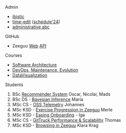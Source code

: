 
Admin
- [ibistic](https://wayf.itu.dk/module.php/core/loginuserpass.php?AuthState=_0b031e5c0cbb05b6c9980b0f6c183a70f69f7d887a%3Ahttps%3A%2F%2Fwayf.itu.dk%2Fsaml2%2Fidp%2FSSOService.php%3Fspentityid%3Dhttps%253A%252F%252Fwayf.wayf.dk%26RelayState%3DRxZGUkvDCKzr8NS4bTMPaDr_%26cookieTime%3D1709297351)
- [time-edit](https://timeedit.itu.dk/) ([schedule'24](https://cloud.timeedit.net/itu/web/public/ri10Z80g79X860Q90YQ59x5YZ61ZY1Q6y5695Y05X58207QX01483Yg56092gX64Y09Q5.html))
- [administrative abc](https://intranet.itu.dk/Administrative-ABC)

GitHub
- Zeeguu [Web](https://github.com/zeeguu/web/) [API](https://github.com/zeeguu/api)


Courses
- [Software Architecture](https://learnit.itu.dk/course/view.php?id=3022830#section-0) 
- [DevOps, Maintenance, Evolution](https://learnit.itu.dk/course/view.php?id=3022842)
- [DataVisualization](https://learnit.itu.dk/course/view.php?id=3022800#section-6)


Students 
1. BSc [Recommender System](https://learnit.itu.dk/course/view.php?id=3023893) Oscar, Nicolai, Mads
2. BSc DS - [Bayesian Inference](https://learnit.itu.dk/course/view.php?id=3023893) Maria
3. MSc CS - [OSS Telemetry](https://learnit.itu.dk/grade/report/grader/index.php?id=3024163) Johannes
4. MSc KSD - [Exercise Progression in Zeeguu](https://learnit.itu.dk/grade/report/grader/index.php?id=3024079) Merle
5. MSc KSD - [Easing Onboarding](https://learnit.itu.dk/grade/report/grader/index.php?id=3024152) - Iga
6. MSc CS - [GitTruck Performance & Scalability](https://learnit.itu.dk/grade/report/grader/index.php?id=3024202) Thomas 
7. MSc KSD - [Browsing in Zeeguu](https://learnit.itu.dk/grade/report/grader/index.php?id=3024025) Klara Krag 

